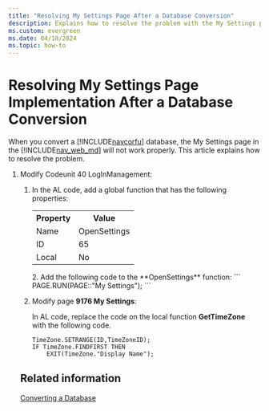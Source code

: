 ```yaml
---
title: "Resolving My Settings Page After a Database Conversion"
description: Explains how to resolve the problem with the My Settings page in the web client after you convert a Dynamics NAV 2016 database.
ms.custom: evergreen
ms.date: 04/18/2024
ms.topic: how-to
---
```

# Resolving My Settings Page Implementation After a Database Conversion
When you convert a [!INCLUDE[navcorfu](../developer/includes/navcorfu_md.md)] database, the My Settings page in the [!INCLUDE[nav_web_md](../developer/includes/nav_web_md.md)] will not work properly. This article explains how to resolve the problem.


1.  Modify Codeunit 40 LogInManagement:

    1.  In the AL code, add a global function that has the following properties:

        <table>
        <tr>
        <th>Property</th>
        <th>Value</th>
        </tr>
        <tr>
        <td>Name</td>
    <td>OpenSettings</td>
    </tr>
    <tr>
        <td>ID</td>
        <td>65</td>
        </tr>
        <tr>
        <td>Local</td>
        <td>No</td>
        </tr>
        </table>
    2.  Add the following code to the **OpenSettings** function:
        ```
        PAGE.RUN(PAGE::"My Settings");
        ```
2. Modify page **9176 My Settings**:

    In AL code, replace the code on the local function **GetTimeZone** with the following code.
    ```
    TimeZone.SETRANGE(ID,TimeZoneID);
    IF TimeZone.FINDFIRST THEN
        EXIT(TimeZone."Display Name");
    ```
## Related information  
 [Converting a Database](Converting-a-Database.md)
